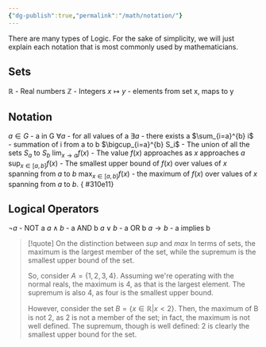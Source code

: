 ```yaml
---
{"dg-publish":true,"permalink":"/math/notation/"}
---
```



There are many types of Logic. For the sake of simplicity, we will just explain each notation that is most commonly used by mathematicians.

## Sets
$\mathbb{R}$ - Real numbers 
$\mathbb{Z}$ - Integers
$x \mapsto y$ - elements from set x, maps to y

## Notation
$a \in G$  -  a in G
$\forall a$  - for all values of a
$\exists a$ - there exists a
$\sum_{i=a}^{b} i$ - summation of i from a to b
$\bigcup_{i=a}^{b} S_i$ - The union of all the sets $S_a$ to $S_b$ 
$\lim_{x\rightarrow a} f(x)$ - The value $f(x)$ approaches as $x$ approaches $a$
$\sup_{x \in [a,b]} f(x)$ - The smallest upper bound of $f(x)$ over values of $x$ spanning from $a$ to $b$
$\max_{x \in [a,b]}f(x)$ - the maximum of $f(x)$ over values of $x$ spanning from $a$ to $b$. 
{ #310e11}


## Logical Operators
$\neg a$  - NOT a
$a \wedge b$  - a AND b 
$a \vee b$ - a OR b
$a \rightarrow b$ - a implies b




> [!quote] On the distinction between $sup$ and $max$
> In terms of sets, the maximum is the largest member of the set, while the supremum is the smallest upper bound of the set.
> 
> So, consider $A=\{1,2,3,4\}$. Assuming we're operating with the normal reals, the maximum is 4, as that is the largest element. The supremum is also 4, as four is the smallest upper bound.
> 
> However, consider the set $B=\{x\in \mathbb{R}| x<2\}$. Then, the maximum of B is not 2, as 2 is not a member of the set; in fact, the maximum is not well defined. The supremum, though is well defined: 2 is clearly the smallest upper bound for the set.
